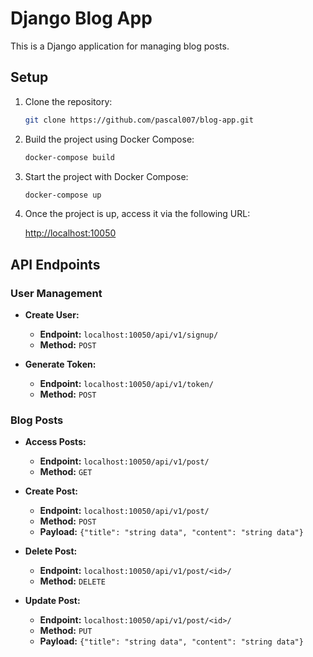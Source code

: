 # Django Blog App

This is a Django application for managing blog posts.

## Setup

1. Clone the repository:

    ```bash
    git clone https://github.com/pascal007/blog-app.git
    ```

2. Build the project using Docker Compose:

    ```bash
    docker-compose build
    ```

3. Start the project with Docker Compose:

    ```bash
    docker-compose up
    ```

4. Once the project is up, access it via the following URL:

    [http://localhost:10050](http://localhost:10050)

## API Endpoints

### User Management

- **Create User:**
  - **Endpoint:** `localhost:10050/api/v1/signup/`
  - **Method:** `POST`
  
- **Generate Token:**
  - **Endpoint:** `localhost:10050/api/v1/token/`
  - **Method:** `POST`

### Blog Posts

- **Access Posts:**
  - **Endpoint:** `localhost:10050/api/v1/post/`
  - **Method:** `GET`
  
- **Create Post:**
  - **Endpoint:** `localhost:10050/api/v1/post/`
  - **Method:** `POST`
  - **Payload:** `{"title": "string data", "content": "string data"}`
  
- **Delete Post:**
  - **Endpoint:** `localhost:10050/api/v1/post/<id>/`
  - **Method:** `DELETE`
  
- **Update Post:**
  - **Endpoint:** `localhost:10050/api/v1/post/<id>/`
  - **Method:** `PUT`
  - **Payload:** `{"title": "string data", "content": "string data"}`

